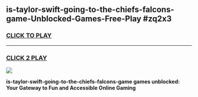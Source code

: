 
## is-taylor-swift-going-to-the-chiefs-falcons-game-Unblocked-Games-Free-Play #zq2x3
<h3>
<a href="https://us.freeplayer.one?title=is-taylor-swift-going-to-the-chiefs-falcons-game&ref=9M">CLICK TO PLAY</a></h3>
<hr>

<h3>
<a href="https://us.freeplayer.one?title=is-taylor-swift-going-to-the-chiefs-falcons-game&ref=9M">CLICK 2 PLAY</a>
  
</h3>

<a href="https://us.freeplayer.one?title=is-taylor-swift-going-to-the-chiefs-falcons-game&ref=9M"><img src="https://clearcache.store/games.png"></a>


**is-taylor-swift-going-to-the-chiefs-falcons-game games unblocked: Your Gateway to Fun and Accessible Online Gaming**
